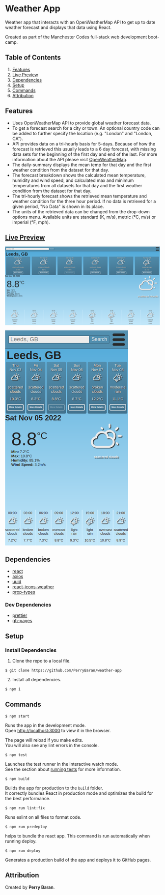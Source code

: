 # Weather App

Weather app that interacts with an OpenWeatherMap API to get up to date weather forecast and displays that data using React.

Created as part of the Manchester Codes full-stack web development boot-camp.


## Table of Contents

1. [Features](#features)
1. [Live Preview](#live%20preview)
2. [Dependencies](#dependencies)
3. [Setup](#setup)
4. [Commands](#commands)
5. [Attribution](#attribution)

## Features

- Uses OpenWeatherMap API to provide global weather forecast data.
- To get a forecast search for a city or town. An optional country code can be added to further specify the location (e.g. "London" and "London, CA").
- API provides data on a tri-hourly basis for 5-days. Because of how the forecast is retrieved this usually leads to a 6 day forecast, with missing data sets for the beginning of the first day and end of the last. For more information about the API please visit [OpenWeatherMap](https://openweathermap.org/current).
- The daily-summary displays the mean temp for that day and the first weather condition from the dataset for that day. 
- The forecast breakdown shows the calculated mean temperature, humidity and wind speed, and calculated max and minimum temperatures from all datasets for that day and the first weather condition from the dataset for that day.
- The tri-hourly forecast shows the retrieved mean temperature and weather condition for the three hour period. If no data is retrieved for a given period, "No Data" is shown in its place.
- The units of the retrieved data can be changed from the drop-down options menu. Available units are standard (K, m/s), metric (°C, m/s) or imperial (°F, mph).

## [Live Preview](https://perrybaran.github.io/weather-app)

![desktop view](./public/images/weather-desktop.png)

![mobile view](./public/images/weather-mobile.png)

## Dependencies

- [react](https://reactjs.org/)
- [axios](https://www.npmjs.com/package/axios)
- [uuid](https://www.npmjs.com/package/uuid)
- [react-icons-weather](https://www.npmjs.com/package/react-icons-weather)
- [prop-types](https://www.npmjs.com/package/prop-types)

### Dev Dependencies

- [prettier](https://prettier.io/docs/en/install.html)
- [gh-pages](https://www.npmjs.com/package/gh-pages)

## Setup

### Install Dependencies

1. Clone the repo to a local file.

```
$ git clone https://github.com/PerryBaran/weather-app
```
2. Install all dependencies.

```
$ npm i
```

## Commands

```
$ npm start
```
Runs the app in the development mode.\
Open [http://localhost:3000](http://localhost:3000) to view it in the browser.

The page will reload if you make edits.\
You will also see any lint errors in the console.

```
$ npm test
```
Launches the test runner in the interactive watch mode.\
See the section about [running tests](https://facebook.github.io/create-react-app/docs/running-tests) for more information.

```
$ npm build
```
Builds the app for production to the `build` folder.\
It correctly bundles React in production mode and optimizes the build for the best performance.

```
$ npm run lint:fix
```

Runs eslint on all files to format code.

```
$ npm run predeploy
```
helps to bundle the react app. This command is run automatically when running deploy.

```
$ npm run deploy
```
Generates a production build of the app and deploys it to GitHub pages.

## Attribution

Created by **Perry Baran**.